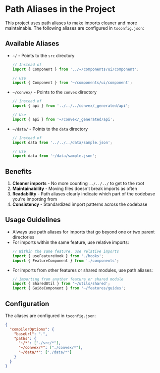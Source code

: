 # Path Aliases in the Project

This project uses path aliases to make imports cleaner and more maintainable. The following aliases are configured in `tsconfig.json`:

## Available Aliases

- `~/` - Points to the `src` directory
  ```typescript
  // Instead of
  import { Component } from '../~/components/ui/component';
  
  // Use
  import { Component } from '~/components/ui/component';
  ```

- `~/convex/` - Points to the `convex` directory
  ```typescript
  // Instead of
  import { api } from '../../../convex/_generated/api';
  
  // Use
  import { api } from '~/convex/_generated/api';
  ```

- `~/data/` - Points to the `data` directory
  ```typescript
  // Instead of
  import data from '../../../data/sample.json';
  
  // Use
  import data from '~/data/sample.json';
  ```

## Benefits

1. **Cleaner imports** - No more counting `../../../` to get to the root
2. **Maintainability** - Moving files doesn't break imports as often
3. **Readability** - Path aliases clearly indicate which part of the codebase you're importing from
4. **Consistency** - Standardized import patterns across the codebase

## Usage Guidelines

- Always use path aliases for imports that go beyond one or two parent directories
- For imports within the same feature, use relative imports:
  ```typescript
  // Within the same feature, use relative imports
  import { useFeatureHook } from './hooks';
  import { FeatureComponent } from './components';
  ```
- For imports from other features or shared modules, use path aliases:
  ```typescript
  // Importing from another feature or shared module
  import { SharedUtil } from '~/utils/shared';
  import { GuideComponent } from '~/features/guides';
  ```

## Configuration

The aliases are configured in `tsconfig.json`:

```json
{
  "compilerOptions": {
    "baseUrl": ".",
    "paths": {
      "~/*": ["./src/*"],
      "~/convex/*": ["./convex/*"],
      "~/data/*": ["./data/*"]
    }
  }
}
``` 